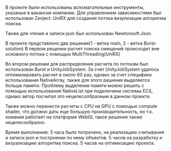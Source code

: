 В проекте были использованы вспомагательные инструменты, указаные в вакансии компании.
Для управлением зависимостями был использован Zenject.
UniRX для создания потока визулизации алгоритма поиска.

Также для чтения и записи json был использован Newtonsoft.Json.

В проекте представлено два решения(1 - ветка main, 2 - ветка Burst-solution)
В первом рещении расчет поиска смещений происходит вне основного потока с помощью MultiThreading(UniRX)

Во втором решении для распределения расчета по потокам был использован Burst и UnityJobSystem.
За счет UnityJobSystem удалось оптимизировать расчет в около 60 раз, однако за счет специфики использования NativeArray, также для этого решения выделяется больше памяти.
Проблему выделения памяти можно решить с помощью использования NativeList при подключени системы ECS, однако автор посчитал это нецелесообразным в данном проекте.

Также можно перенести расчеты с CPU на GPU с помощью compute shader, что должно дать еще большую производительность, но т.к. комания работает на платформе WebGL такое решение также нецелесообразно.

Время выполнения:
3 часа было потрачено, на реализацию считывания и записи json и построении по нему объектов.
5 часов на разработку и визуализацию алгоритма поиска.
5 часов на оптимизацию проекта.
